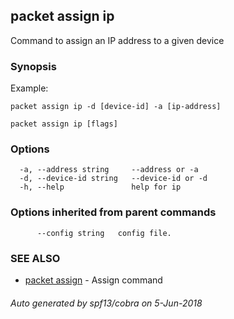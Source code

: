 ## packet assign ip

Command to assign an IP address to a given device

### Synopsis

Example:

	packet assign ip -d [device-id] -a [ip-address]
	

```
packet assign ip [flags]
```

### Options

```
  -a, --address string     --address or -a
  -d, --device-id string   --device-id or -d
  -h, --help               help for ip
```

### Options inherited from parent commands

```
      --config string   config file.
```

### SEE ALSO

* [packet assign](packet_assign.md)	 - Assign command

###### Auto generated by spf13/cobra on 5-Jun-2018
